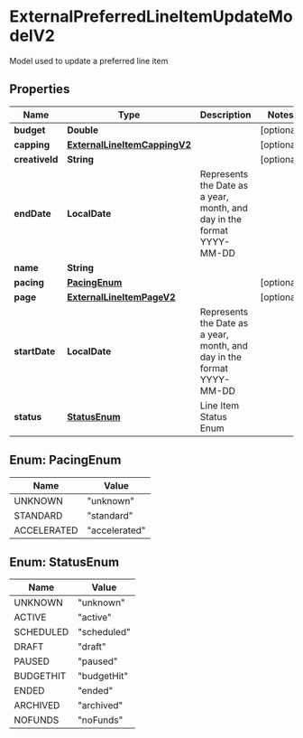 

# ExternalPreferredLineItemUpdateModelV2

Model used to update a preferred line item

## Properties

| Name | Type | Description | Notes |
|------------ | ------------- | ------------- | -------------|
|**budget** | **Double** |  |  [optional] |
|**capping** | [**ExternalLineItemCappingV2**](ExternalLineItemCappingV2.md) |  |  [optional] |
|**creativeId** | **String** |  |  [optional] |
|**endDate** | **LocalDate** | Represents the Date as a year, month, and day in the format YYYY-MM-DD |  |
|**name** | **String** |  |  |
|**pacing** | [**PacingEnum**](#PacingEnum) |  |  [optional] |
|**page** | [**ExternalLineItemPageV2**](ExternalLineItemPageV2.md) |  |  [optional] |
|**startDate** | **LocalDate** | Represents the Date as a year, month, and day in the format YYYY-MM-DD |  |
|**status** | [**StatusEnum**](#StatusEnum) | Line Item Status Enum |  |



## Enum: PacingEnum

| Name | Value |
|---- | -----|
| UNKNOWN | &quot;unknown&quot; |
| STANDARD | &quot;standard&quot; |
| ACCELERATED | &quot;accelerated&quot; |



## Enum: StatusEnum

| Name | Value |
|---- | -----|
| UNKNOWN | &quot;unknown&quot; |
| ACTIVE | &quot;active&quot; |
| SCHEDULED | &quot;scheduled&quot; |
| DRAFT | &quot;draft&quot; |
| PAUSED | &quot;paused&quot; |
| BUDGETHIT | &quot;budgetHit&quot; |
| ENDED | &quot;ended&quot; |
| ARCHIVED | &quot;archived&quot; |
| NOFUNDS | &quot;noFunds&quot; |



